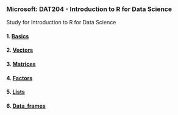 ### Microsoft: DAT204 - Introduction to R for Data Science
Study for Introduction to R for Data Science
#### 1. [Basics](https://github.com/jinkyukim-me/Intro_R/tree/master/1.Basics)	
#### 2. [Vectors](https://github.com/jinkyukim-me/Intro_R/tree/master/2.Vectors)	
#### 3. [Matrices](https://github.com/jinkyukim-me/Intro_R/tree/master/3.Matrices)	
#### 4. [Factors](https://github.com/jinkyukim-me/Intro_R/blob/master/4.Factors/README.md)	
#### 5. [Lists](https://github.com/jinkyukim-me/Intro_R/blob/master/5.Lists/README.md)	
#### 6. [Data_frames](https://github.com/jinkyukim-me/Intro_R/tree/master/6.Data_frames)
